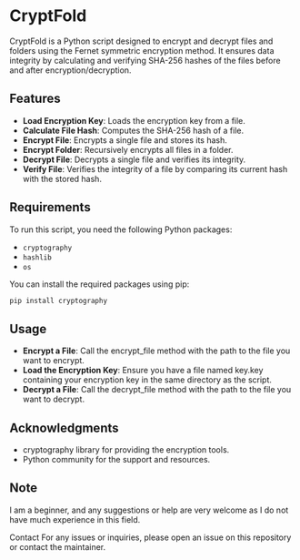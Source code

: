 # CryptFold

CryptFold is a Python script designed to encrypt and decrypt files and folders using the Fernet symmetric encryption method. It ensures data integrity by calculating and verifying SHA-256 hashes of the files before and after encryption/decryption.

## Features

- **Load Encryption Key**: Loads the encryption key from a file.
- **Calculate File Hash**: Computes the SHA-256 hash of a file.
- **Encrypt File**: Encrypts a single file and stores its hash.
- **Encrypt Folder**: Recursively encrypts all files in a folder.
- **Decrypt File**: Decrypts a single file and verifies its integrity.
- **Verify File**: Verifies the integrity of a file by comparing its current hash with the stored hash.

## Requirements

To run this script, you need the following Python packages:

- `cryptography`
- `hashlib`
- `os`

You can install the required packages using pip:

```sh
pip install cryptography
```

## Usage

- **Encrypt a File**: Call the encrypt_file method with the path to the file you want to encrypt.
- **Load the Encryption Key**: Ensure you have a file named key.key containing your encryption key in the same directory as the script.
- **Decrypt a File**: Call the decrypt_file method with the path to the file you want to decrypt.


## Acknowledgments
- cryptography library for providing the encryption tools.
- Python community for the support and resources.

## Note
I am a beginner, and any suggestions or help are very welcome as I do not have much experience in this field.


Contact
For any issues or inquiries, please open an issue on this repository or contact the maintainer.

